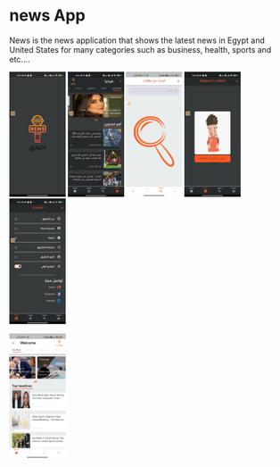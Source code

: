 
# news App
News is the news application that shows the latest news in Egypt and United States for many categories such as business, health, sports and etc....

<img src="NewsScreenShot/splash.jpeg" width="20%"></img>
<img src="NewsScreenShot/home.jpeg" width="20%"></img>
<img src="NewsScreenShot/search.jpeg" width="20%"></img>
<img src="NewsScreenShot/save.jpeg" width="20%"></img>
<img src="NewsScreenShot/seetings.jpeg" width="20%"></img>

<img src="NewsScreenShot/homeEn.jpeg" width="20%"></img>
